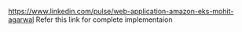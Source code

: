 https://www.linkedin.com/pulse/web-application-amazon-eks-mohit-agarwal
Refer this link for complete implementaion
